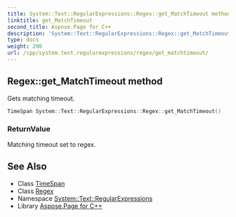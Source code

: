 ```yaml
---
title: System::Text::RegularExpressions::Regex::get_MatchTimeout method
linktitle: get_MatchTimeout
second_title: Aspose.Page for C++
description: 'System::Text::RegularExpressions::Regex::get_MatchTimeout method. Gets matching timeout in C++.'
type: docs
weight: 200
url: /cpp/system.text.regularexpressions/regex/get_matchtimeout/
---
```

## Regex::get_MatchTimeout method


Gets matching timeout.

```cpp
TimeSpan System::Text::RegularExpressions::Regex::get_MatchTimeout()
```


### ReturnValue

Matching timeout set to regex.

## See Also

* Class [TimeSpan](../../../system/timespan/)
* Class [Regex](../)
* Namespace [System::Text::RegularExpressions](../../)
* Library [Aspose.Page for C++](../../../)
